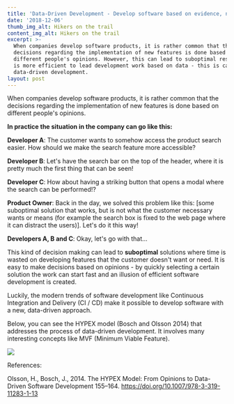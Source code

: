 ```yaml
---
title: 'Data-Driven Development - Develop software based on evidence, not opinions'
date: '2018-12-06'
thumb_img_alt: Hikers on the trail
content_img_alt: Hikers on the trail
excerpt: >-
  When companies develop software products, it is rather common that the
  decisions regarding the implementation of new features is done based on
  different people's opinions. However, this can lead to suboptimal results. It
  is more efficient to lead development work based on data - this is called
  data-driven development.
layout: post
---
```

When companies develop software products, it is rather common that 
the decisions regarding the implementation of new features is done based
 on different people's opinions.

**In practice the situation in the company can go like this:**

**Developer A**: The customer wants to somehow access the product search 
easier. How should we make the search feature more accessible?

**Developer B**: Let's have the search bar on the top of the header, where it is pretty much the first thing that can be seen!

**Developer C**: How about having a striking button that opens a modal where the search can be performed!?

**Product Owner**: Back in the day, we solved this problem like this: 
\[some suboptimal solution that works, but is not what the customer 
necessary wants or means (for example the search box is fixed to the web
 page where it can distract the users)]. Let's do it this way!

**Developers A, B and C**: Okay, let's go with that...

This kind of decision making can lead to **suboptimal** solutions where 
time is wasted on developing features that the customer doesn't want or 
need. It is easy to make decisions based on opinions - by quickly 
selecting a certain solution the work can start fast and an illusion of 
efficient software development is created.

Luckily, the modern trends of software development like Continuous 
Integration and Delivery (CI / CD) make it possible to develop software 
with a new, data-driven approach.

Below, you can see the HYPEX model (Bosch and Olsson 2014) that addresses the process of data-driven development. It involves many interesting concepts like MVF (Minimum Viable Feature).



![](/images/hypex.png)



References:

Olsson, H., Bosch, J., 2014. The HYPEX Model: From Opinions to Data-Driven Software Development 155–164. <https://doi.org/10.1007/978-3-319-11283-1-13>
